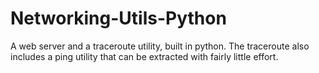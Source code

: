 # Networking-Utils-Python
A web server and a traceroute utility, built in python. The traceroute also includes a ping utility that can be extracted with fairly little effort.
